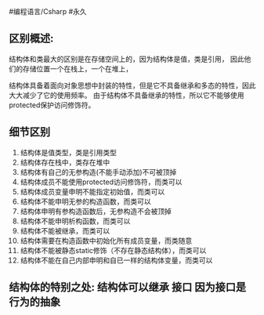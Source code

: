 #编程语言/Csharp #永久 


## 区别概述:
结构体和类最大的区别是在存储空间上的，因为结构体是值，类是引用，
因此他们的存储位置一个在栈上，一个在堆上，

结构体具备着面向对象思想中封装的特性，但是它不具备继承和多态的特性，因此大大减少了它的使用频率。
由于结构体不具备继承的特性，所以它不能够使用protected保护访问修饰符。


## 细节区别
1. 结构体是值类型，类是引用类型
2. 结构体存在栈中，类存在堆中
3. 结构体有自己的无参构造(不能手动添加)不可被顶掉
4. 结构体成员不能使用protected访问修饰符，而类可以
5. 结构体成员变量申明不能指定初始值，而类可以
6. 结构体不能申明无参的构造函数，而类可以
7. 结构体申明有参构造函数后，无参构造不会被顶掉
8. 结构体不能申明析构函数，而类可以
9. 结构体不能被继承，而类可以
10. 结构体需要在构造函数中初始化所有成员变量，而类随意
11. 结构体不能被静态static修饰（不存在静态结构体），而类可以
12. 结构体不能在自己内部申明和自已一样的结构体变量，而类可以



## **结构体的特别之处:** 结构体可以继承 接口 因为接口是行为的抽象